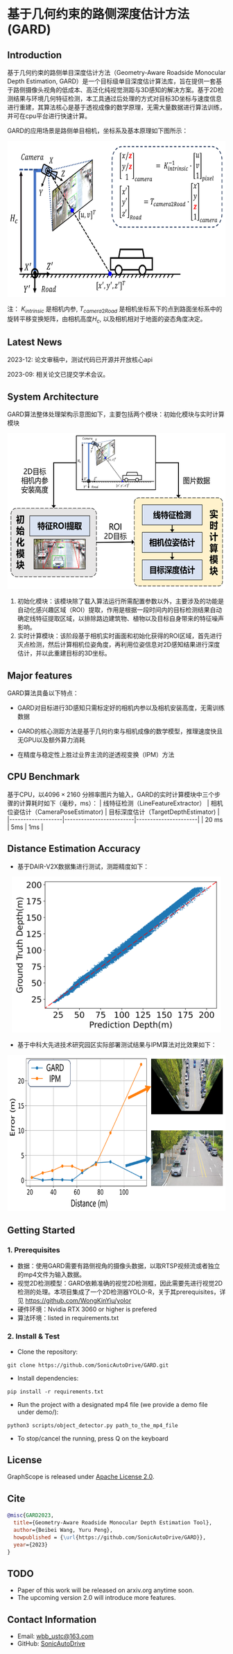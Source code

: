 # 基于几何约束的路侧深度估计方法 (GARD)
## Introduction

基于几何约束的路侧单目深度估计方法（Geometry-Aware Roadside Monocular Depth Estimation, GARD）是一个目标级单目深度估计算法库，旨在提供一套基于路侧摄像头视角的低成本、高泛化纯视觉测距与3D感知的解决方案。基于2D检测结果与环境几何特征检测，本工具通过后处理的方式对目标3D坐标与速度信息进行重建，其算法核心是基于透视成像的数学原理，无需大量数据进行算法训练，并可在cpu平台进行快速计算。

GARD的应用场景是路侧单目相机，坐标系及基本原理如下图所示：
<div align=center><img height="360" src="docs/GARD_principle.png"/></div>

注： $K_{intrinsic}$ 是相机内参, $T_{camera2Road}$ 是相机坐标系下的点到路面坐标系中的旋转平移变换矩阵，由相机高度$H_{c}$, 以及相机相对于地面的姿态角度决定。

## Latest News
2023-12: 论文审稿中，测试代码已开源并开放核心api

2023-09: 相关论文已提交学术会议。

## System Architecture
GARD算法整体处理架构示意图如下，主要包括两个模块：初始化模块与实时计算模块

<div align=center><img height="360" src="docs/GARD_pipeline.png"/></div>

1. 初始化模块：该模块除了载入算法运行所需配置参数以外，主要涉及的功能是自动化感兴趣区域（ROI）提取，作用是根据一段时间内的目标检测结果自动确定线特征提取区域，以排除路边建筑物、植物以及目标自身带来的特征噪声影响。
2. 实时计算模块：该阶段基于相机实时画面和初始化获得的ROI区域，首先进行灭点检测，然后计算相机位姿角度，再利用位姿信息对2D感知结果进行深度估计，并以此重建目标的3D坐标。

## Major features
GARD算法具备以下特点：
- GARD对目标进行3D感知只需标定好的相机内参以及相机安装高度，无需训练数据

- GARD的核心测距方法是基于几何约束与相机成像的数学模型，推理速度快且无GPU以及额外算力消耗
  
- 在精度与稳定性上胜过业界主流的逆透视变换（IPM）方法


## CPU Benchmark
基于CPU，以$4096\times 2160$ 分辨率图片为输入，GARD的实时计算模块中三个步骤的计算耗时如下（毫秒，ms）：
| 线特征检测（LineFeatureExtractor） | 相机位姿估计（CameraPoseEstimator)  |  目标深度估计（TargetDepthEstimator) |
|-------------------|-------------------------|----------------------|
| 20 ms             | 5ms                     | 1ms                  |

## Distance Estimation Accuracy
- 基于DAIR-V2X数据集进行测试，测距精度如下：
<div align=center><img height="360" src="docs/GARD_prediction_accuracy_1.png"/></div>

- 基于中科大先进技术研究园区实际部署测试结果与IPM算法对比效果如下：
<div align=center><img height="360" src="docs/GARD_prediction_accuracy_2.png"/></div>

## Getting Started
### 1. Prerequisites
- 数据：使用GARD需要有路侧视角的摄像头数据，以取RTSP视频流或者独立的mp4文件为输入数据。
- 视觉2D检测模型：GARD依赖准确的视觉2D检测框，因此需要先进行视觉2D检测的处理。本项目集成了一个2D检测器YOLO-R，关于其prerequisites，详见 https://github.com/WongKinYiu/yolor
- 硬件环境：Nvidia RTX 3060 or higher is prefered
- 算法环境：listed in requirements.txt

### 2. Install & Test
- Clone the repository:
```
git clone https://github.com/SonicAutoDrive/GARD.git
```

- Install dependencies:
```
pip install -r requirements.txt
```
- Run the project with a designated mp4 file (we provide a demo file under demo/):
```
python3 scripts/object_detector.py path_to_the_mp4_file
```

- To stop/cancel the running, press Q on the keyboard




## License
GraphScope is released under [Apache License 2.0](https://www.apache.org/licenses/LICENSE-2.0).

## Cite
```bibtex
@misc{GARD2023,
  title={Geometry-Aware Roadside Monocular Depth Estimation Tool},
  author={Beibei Wang, Yuru Peng},
  howpublished = {\url{https://github.com/SonicAutoDrive/GARD}},
  year={2023}
}
```

## TODO
- Paper of this work will be released on arxiv.org anytime soon. 
- The upcoming version 2.0 will introduce more features.

## Contact Information
- Email: wbb_ustc@163.com
- GitHub: [SonicAutoDrive](https://github.com/SonicAutoDrive)
